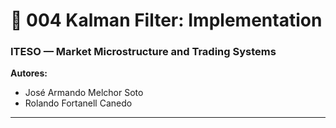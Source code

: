 # 🧠 004 Kalman Filter: Implementation
### ITESO — Market Microstructure and Trading Systems  
**Autores:**  
- José Armando Melchor Soto  
- Rolando Fortanell Canedo  

---

